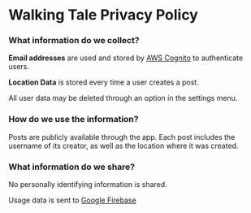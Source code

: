 # Walking Tale Privacy Policy

### What information do we collect?

**Email addresses** are used and stored by 
[AWS Cognito](https://aws.amazon.com/compliance/data-privacy-faq/)
 to authenticate users.

**Location Data** is stored every time a user creates a post.

All user data may be deleted through an option in the settings menu.

### How do we use the information?

Posts are publicly available through the app.
Each post includes the username of its creator, as well
as the location where it was created.

### What information do we share?

No personally identifying information is shared.

Usage data is sent to [Google Firebase](https://firebase.google.com/policies/analytics/)